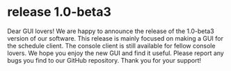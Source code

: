 # release 1.0-beta3
Dear GUI lovers! We are happy to announce the release of the 1.0-beta3 version of our software. This release is mainly focused on making a GUI for the schedule client. The console client is still available for fellow console lovers. We hope you enjoy the new GUI and find it useful. Please report any bugs you find to our GitHub repository. Thank you for your support!